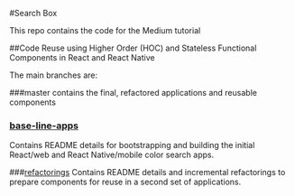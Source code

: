 #Search Box

This repo contains the code for the Medium tutorial

##Code Reuse using Higher Order (HOC) and Stateless Functional Components in React and React Native
 

The main branches are:

###master
contains the final, refactored applications and reusable components

### [base-line-apps](https://github.com/csepulv/search-box/tree/baseline-apps)
Contains README details for bootstrapping and building the initial React/web and React Native/mobile color search apps.


###[refactorings](https://github.com/csepulv/search-box/tree/refactorings)
Contains README details and incremental refactorings to prepare components for reuse in a second set of applications.
